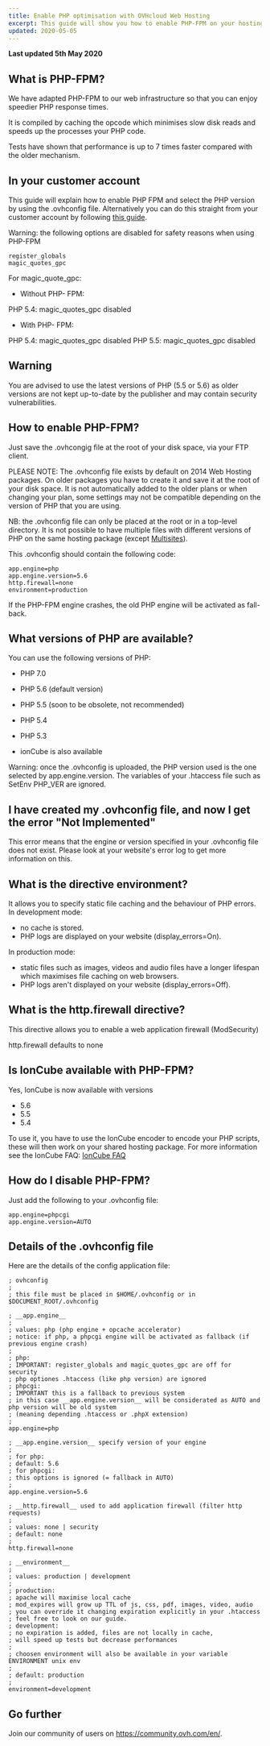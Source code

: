 ```yaml
---
title: Enable PHP optimisation with OVHcloud Web Hosting
excerpt: This guide will show you how to enable PHP-FPM on your hosting package with OVHcloud in order to improve the PHP response time
updated: 2020-05-05
---
```


**Last updated 5th May 2020**

## What is PHP-FPM?
We have adapted PHP-FPM to our web infrastructure so that you can enjoy speedier PHP response times.

It is compiled by caching the opcode which minimises slow disk reads and speeds up the processes your PHP code.

Tests have shown that performance is up to 7 times faster compared with the older mechanism.

## In your customer account
This guide will explain how to enable PHP FPM and select the PHP version by using the .ovhconfig file. Alternatively you can do this straight from your customer account by following [this guide](/pages/web_cloud/web_hosting/php_configure_php_on_your_web_hosting_2014).

Warning: the following options are disabled for safety reasons when using PHP-FPM


```
register_globals
magic_quotes_gpc
```



For magic_quote_gpc:


- Without PHP- FPM:


PHP 5.4: magic_quotes_gpc disabled


- With PHP- FPM:


PHP 5.4: magic_quotes_gpc disabled
PHP 5.5: magic_quotes_gpc disabled

## Warning
You are advised to use the latest versions of PHP (5.5 or 5.6) as older versions are not kept up-to-date by the publisher and may contain security vulnerabilities.


## How to enable PHP-FPM?
Just save the .ovhcongig file at the root of your disk space, via your FTP client.

PLEASE NOTE: The .ovhconfig file exists by default on 2014 Web Hosting packages. On older packages you have to create it and save it at the root of your disk space. 
It is not automatically added to the older plans or when changing your plan, some settings may not be compatible depending on the version of PHP that you are using.

NB: the .ovhconfig file can only be placed at the root or in a top-level directory. It is not possible to have multiple files with different versions of PHP on the same hosting package (except [Multisites](/pages/web_cloud/web_hosting/multisites_configure_multisite)).

This .ovhconfig should contain the following code:


```
app.engine=php
app.engine.version=5.6
http.firewall=none
environment=production
```


If the PHP-FPM engine crashes, the old PHP engine will be activated as fall-back.


## What versions of PHP are available?
You can use the following versions of PHP:

- PHP 7.0
- PHP 5.6 (default version)
- PHP 5.5 (soon to be obsolete, not recommended)
- PHP 5.4
- PHP 5.3

- ionCube is also available

Warning: once the .ovhconfig is uploaded, the PHP version used is the one selected by app.engine.version. The variables of your .htaccess file such as SetEnv PHP_VER are ignored.



## I have created my .ovhconfig file, and now I get the error "Not Implemented"
This error means that the engine or version specified in your .ovhconfig file does not exist. Please look at your website's error log to get more information on this.


## What is the directive environment?
It allows you to specify static file caching and the behaviour of PHP errors.
In development mode: 

- no cache is stored. 
- PHP logs are displayed on your website (display_errors=On).


In production mode: 

- static files such as images, videos and audio files have a longer lifespan which maximises file caching on web browsers. 
- PHP logs aren't displayed on your website (display_errors=Off).




## What is the http.firewall directive?
This directive allows you to enable a web application firewall (ModSecurity)

http.firewall defaults to none


## Is IonCube available with PHP-FPM?
Yes, IonCube is now available with versions

- 5.6
- 5.5
- 5.4


To use it, you have to use the IonCube encoder to encode your PHP scripts, these will then work on your shared hosting package. For more information see the IonCube FAQ: [IonCube FAQ](http://www.ioncube.com/faq.php)


## How do I disable PHP-FPM?
Just add the following to your .ovhconfig file:


```
app.engine=phpcgi
app.engine.version=AUTO
```




## Details of the .ovhconfig file
Here are the details of the config application file:


```
; ovhconfig
;
; this file must be placed in $HOME/.ovhconfig or in $DOCUMENT_ROOT/.ovhconfig

; __app.engine__
;
; values: php (php engine + opcache accelerator)
; notice: if php, a phpcgi engine will be activated as fallback (if previous engine crash)
;
; php:
; IMPORTANT: register_globals and magic_quotes_gpc are off for security
; php optiones .htaccess (like php version) are ignored
; phpcgi:
; IMPORTANT this is a fallback to previous system
; in this case __app.engine.version__ will be considerated as AUTO and php version will be old system
; (meaning depending .htaccess or .phpX extension)
;
app.engine=php

; __app.engine.version__ specify version of your engine
;
; for php:
; default: 5.6
; for phpcgi:
; this options is ignored (= fallback in AUTO)
;
app.engine.version=5.6

; __http.firewall__ used to add application firewall (filter http requests)
;
; values: none | security
; default: none
;
http.firewall=none

; __environment__
;
; values: production | development
;
; production:
; apache will maximise local cache
; mod_expires will grow up TTL of js, css, pdf, images, video, audio
; you can override it changing expiration explicitly in your .htaccess
; feel free to look on our guide.
; development:
; no expiration is added, files are not locally in cache,
; will speed up tests but decrease performances
;
; choosen environment will also be available in your variable ENVIRONMENT unix env
;
; default: production
;
environment=development
```

## Go further

Join our community of users on <https://community.ovh.com/en/>.

